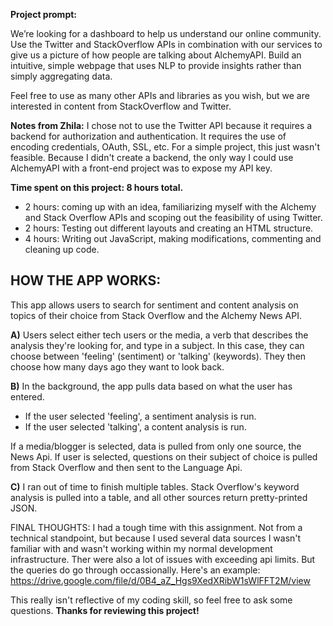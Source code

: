 **Project prompt:**

We’re looking for a dashboard to help us understand our online community. Use the Twitter and StackOverflow APIs in combination with our services to give us a picture of how people are talking about AlchemyAPI. Build an intuitive, simple webpage that uses NLP to provide insights rather than simply aggregating data.

Feel free to use as many other APIs and libraries as you wish, but we are interested in content from StackOverflow and Twitter.

**Notes from Zhila:**
I chose not to use the Twitter API because it requires a backend for authorization and authentication. It requires the use of encoding credentials, OAuth, SSL, etc. For a simple project, this just wasn't feasible. Because I didn't create a backend, the only way I could use AlchemyAPI with a front-end project was to expose my API key.


**Time spent on this project: 8 hours total.** 
 - 	2 hours: coming up with an idea, familiarizing myself with the Alchemy and Stack Overflow APIs and scoping out the feasibility of using Twitter.
 - 	2 hours: Testing out different layouts and creating an HTML structure.
 - 	4 hours: Writing out JavaScript, making modifications, commenting and cleaning up code.

HOW THE APP WORKS:
------------------

This app allows users to search for sentiment and content analysis on topics of their choice from Stack Overflow and the Alchemy News API.

**A)** Users select either tech users or the media, a verb that describes the analysis they're looking for, and type in a subject. In this case, they can choose between 'feeling' (sentiment) or 'talking' (keywords). They then choose how many days ago they want to look back.

**B)** In the background, the app pulls data based on what the user has entered.

 - 	If the user selected 'feeling', a sentiment analysis is run. 
 - 	If the user selected 'talking', a content analysis is run.
 
If a media/blogger is selected, data is pulled from only one source, the News Api. 
If user is selected, questions on their subject of choice is pulled from Stack Overflow and then sent to the Language Api.

**C)** I ran out of time to finish multiple tables. Stack Overflow's keyword analysis is pulled into a table, and all other sources return pretty-printed JSON.

FINAL THOUGHTS:
I had a tough time with this assignment. Not from a technical standpoint, but because I used several data sources I wasn't familiar with and wasn't working within my normal development infrastructure. Ther were also a lot of issues with exceeding api limits. But the queries do go through occassionally. Here's an example: https://drive.google.com/file/d/0B4_aZ_Hgs9XedXRibW1sWlFFT2M/view

This really isn't reflective of my coding skill, so feel free to ask some questions. 
**Thanks for reviewing this project!**
